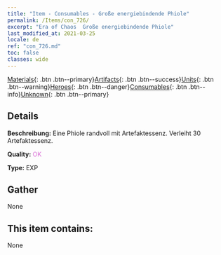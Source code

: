 ```yaml
---
title: "Item - Consumables - Große energiebindende Phiole"
permalink: /Items/con_726/
excerpt: "Era of Chaos  Große energiebindende Phiole"
last_modified_at: 2021-03-25
locale: de
ref: "con_726.md"
toc: false
classes: wide
---
```

 [Materials](/de/Items/){: .btn .btn--primary}[Artifacts](/de/Items/Artifacts/){: .btn .btn--success}[Units](/de/Items/Units/){: .btn .btn--warning}[Heroes](/de/Items/Heroes/){: .btn .btn--danger}[Consumables](/de/Items/Consumables/){: .btn .btn--info}[Unknown](/de/Items/Unknown/){: .btn .btn--primary}

## Details
 **Beschreibung:** Eine Phiole randvoll mit Artefaktessenz. Verleiht 30 Artefaktessenz.

 **Quality:** <span style="color: #DA70D6">OK</span>

 **Type:** EXP

## Gather

  None

## This item contains:

  None

